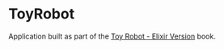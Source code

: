 # ToyRobot

Application built as part of the [Toy Robot - Elixir Version](https://leanpub.com/elixir-toyrobot) book.
